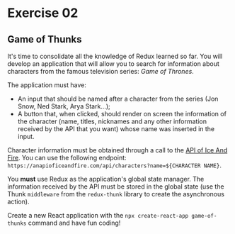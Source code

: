 # Exercise 02

## Game of Thunks

It's time to consolidate all the knowledge of Redux learned so far. You will develop an application that will allow you to search for information about characters from the famous television series: *Game of Thrones*.

The application must have:

- An input that should be named after a character from the series (Jon Snow, Ned Stark, Arya Stark…);
- A button that, when clicked, should render on screen the information of the character (name, titles, nicknames and any other information received by the API that you want) whose name was inserted in the input.

Character information must be obtained through a call to the [API of Ice And Fire](https://anapioficeandfire.com/). You can use the following endpoint: `https://anapioficeandfire.com/api/characters?name=${CHARACTER NAME}`.

You **must** use Redux as the application's global state manager. The information received by the API must be stored in the global state (use the Thunk `middleware` from the `redux-thunk` library to create the asynchronous action).

Create a new React application with the `npx create-react-app game-of-thunks` command and have fun coding!
